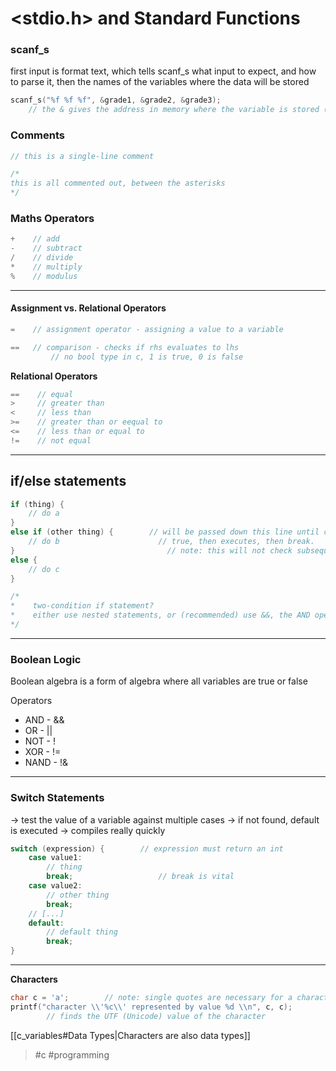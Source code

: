 # <stdio.h> and Standard Functions

### scanf_s

first input is format text, which tells scanf_s what input to expect, and how to parse it, then the names of the variables where the data will be stored

```c
scanf_s("%f %f %f", &grade1, &grade2, &grade3);
	// the & gives the address in memory where the variable is stored (in hex)
```

### Comments

```c
// this is a single-line comment

/*
this is all commented out, between the asterisks
*/
```

### Maths Operators

```c
+    // add
-    // subtract
/    // divide
*    // multiply
%    // modulus
```
---

#### Assignment vs. Relational Operators

```c
=    // assignment operator - assigning a value to a variable

==   // comparison - checks if rhs evaluates to lhs
		 // no bool type in c, 1 is true, 0 is false
```

**Relational Operators**

```c
==    // equal
>     // greater than
<     // less than
>=    // greater than or eequal to
<=    // less than or equal to
!=    // not equal
```
---

## if/else statements

```c
if (thing) {
	// do a
}
else if (other thing) {        // will be passed down this line until condition is
	// do b                      // true, then executes, then break. 
}                                  // note: this will not check subsequent else ifs
else {
	// do c
}

/* 
*    two-condition if statement?
*    either use nested statements, or (recommended) use &&, the AND operator
*/
```
---

### Boolean Logic

Boolean algebra is a form of algebra where all variables are true or false

Operators
-   AND - &&
-   OR - ||
-   NOT - !
-   XOR - !=
-   NAND - !&
---

### Switch Statements

→ test the value of a variable against multiple cases
→ if not found, default is executed
→ compiles really quickly

```c
switch (expression) {        // expression must return an int
	case value1:
		// thing
		break;                   // break is vital
	case value2:
		// other thing
		break;
	// [...]
	default:
		// default thing
		break;
}
```

---
**Characters**

```c
char c = 'a';        // note: single quotes are necessary for a character
printf("character \\'%c\\' represented by value %d \\n", c, c); 
		// finds the UTF (Unicode) value of the character
```
[[c_variables#Data Types|Characters are also data types]]

> #c #programming 